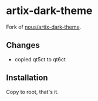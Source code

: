 # artix-dark-theme

Fork of [nous/artix-dark-theme](https://gitea.artixlinux.org/nous/artix-dark-theme).

## Changes

- copied qt5ct to qt6ct

## Installation

Copy to root, that's it.


